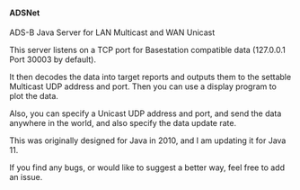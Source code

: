 #### ADSNet
ADS-B Java Server for LAN Multicast and WAN Unicast

This server listens on a TCP port for Basestation compatible data (127.0.0.1 Port 30003 by default).

It then decodes the data into target reports and outputs them to the settable Multicast UDP address and port.
Then you can use a display program to plot the data.

Also, you can specify a Unicast UDP address and port, and send the data anywhere in the world, and also
specify the data update rate.

This was originally designed for Java in 2010, and I am updating it for Java 11.

If you find any bugs, or would like to suggest a better way, feel free to add an issue.
